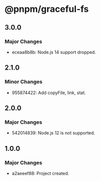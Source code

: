 # @pnpm/graceful-fs

## 3.0.0

### Major Changes

- eceaa8b8b: Node.js 14 support dropped.

## 2.1.0

### Minor Changes

- 955874422: Add copyFile, link, stat.

## 2.0.0

### Major Changes

- 542014839: Node.js 12 is not supported.

## 1.0.0

### Major Changes

- a2aeeef88: Project created.

